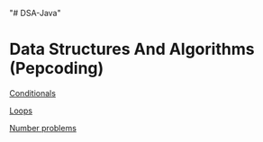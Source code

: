 "# DSA-Java" 
# Data Structures And Algorithms (Pepcoding)

[Conditionals](Data%20Structures%20And%20Algorithms%20(Pepcoding)%20aac4fb7e61794866b576c22790ad0ee9/Conditionals%201f3f205916e280f58fbdef3c3b28115e.md)

[Loops](Data%20Structures%20And%20Algorithms%20(Pepcoding)%20aac4fb7e61794866b576c22790ad0ee9/Loops%201f3f205916e28015a16ec378baf311b5.md)

[Number problems](Data%20Structures%20And%20Algorithms%20(Pepcoding)%20aac4fb7e61794866b576c22790ad0ee9/Number%20problems%201f3f205916e280818229c13209da9377.md)
